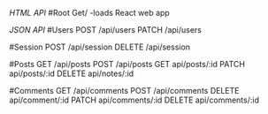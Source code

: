 *HTML API*
#Root
  Get/ -loads React web app

*JSON API*
#Users
  POST /api/users
  PATCH /api/users

#Session
  POST /api/session
  DELETE /api/session

#Posts
  GET /api/posts
  POST /api/posts
  GET api/posts/:id
  PATCH api/posts/:id
  DELETE api/notes/:id

#Comments
  GET /api/comments
  POST /api/comments
  DELETE api/comment/:id
  PATCH api/comments/:id
  DELETE api/comments/:id
